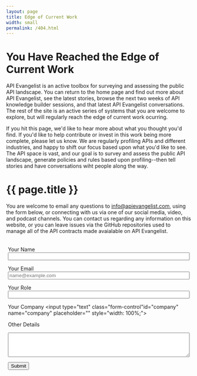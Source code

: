 ```yaml
---
layout: page
title: Edge of Current Work
width: small
permalink: /404.html
---
```


# You Have Reached the Edge of Current Work
API Evangelist is an active toolbox for surveying and assessing the public API landscape. You can return to the home page and find out more about API Evangelist, see the latest stories, browse the next two weeks of API knowledge builder sessions, and that latest API Evangelist conversations. The rest of the site is an active series of systems that you are welcome to explore, but will regularly reach the edge of current work ocurring.

If you hit this page, we'd like to hear more about what you thought you'd find. If you'd like to help contribute or invest in this work being more complete, please let us know. We are regularly profiling APIs and different industries, and happy to shift our focus based upon what you'd like to see. The API space is vast, and our goal is to survey and assess the public API landscape, generate policies and rules based upon profiling--then tell stories and have conversations wiht people along the way.
  
<h1 class="fs-3 mb-5" id="rule-name-header">{{ page.title }}</h1>
<p>You are welcome to email any questions to <a href="info@apievangelist.com">info@apievangelist.com</a>, using the form below, or connecting with us via one of our social media, video, and podcast channels. You can contact us regarding any information on this website, or you can leave issues via the GitHub repositories used to manage all of the API contracts made avaialable on API Evangelist.</p>
<form action="https://formspree.io/f/mblrpwra" method="POST" name="contact" style="padding: 5px;"> 
    
<label for="role">Your Name</label>
<input type="text" class="form-control" id="name" name="name" placeholder="" style="width: 100%;">

    
<label for="email">Your Email</label>
<input type="email" class="form-control" id="email" name="email" placeholder="name@example.com" style="width: 100%;">

        
<label for="role">Your Role</label>
<input type="text" class="form-control" id="role" name="role" placeholder="" style="width: 100%;">

        
<label for="company">Your Company</label>
<input type="text"  class="form-control"id="company" name="company" placeholder="" style="width: 100%;">

                
<label for="other">Other Details</label>
<textarea id="other" class="form-control" name="other" rows="4" style="width: 100%;"></textarea>

<a href="#" onclick="document.contact.submit();"><button type="button" class="btn btn-primary">Submit</button></a>
</form>         